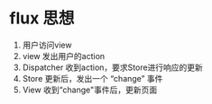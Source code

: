 # flux 思想

1. 用户访问view
2. view 发出用户的action
3. Dispatcher 收到action，要求Store进行响应的更新
4. Store 更新后，发出一个 “change” 事件
5. View 收到“change"事件后，更新页面
